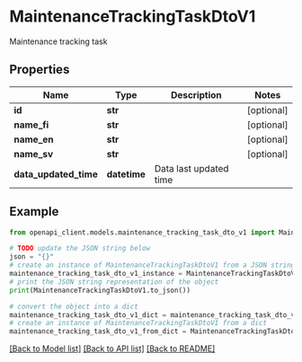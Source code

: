 # MaintenanceTrackingTaskDtoV1

Maintenance tracking task

## Properties

Name | Type | Description | Notes
------------ | ------------- | ------------- | -------------
**id** | **str** |  | [optional] 
**name_fi** | **str** |  | [optional] 
**name_en** | **str** |  | [optional] 
**name_sv** | **str** |  | [optional] 
**data_updated_time** | **datetime** | Data last updated time | 

## Example

```python
from openapi_client.models.maintenance_tracking_task_dto_v1 import MaintenanceTrackingTaskDtoV1

# TODO update the JSON string below
json = "{}"
# create an instance of MaintenanceTrackingTaskDtoV1 from a JSON string
maintenance_tracking_task_dto_v1_instance = MaintenanceTrackingTaskDtoV1.from_json(json)
# print the JSON string representation of the object
print(MaintenanceTrackingTaskDtoV1.to_json())

# convert the object into a dict
maintenance_tracking_task_dto_v1_dict = maintenance_tracking_task_dto_v1_instance.to_dict()
# create an instance of MaintenanceTrackingTaskDtoV1 from a dict
maintenance_tracking_task_dto_v1_from_dict = MaintenanceTrackingTaskDtoV1.from_dict(maintenance_tracking_task_dto_v1_dict)
```
[[Back to Model list]](../README.md#documentation-for-models) [[Back to API list]](../README.md#documentation-for-api-endpoints) [[Back to README]](../README.md)


